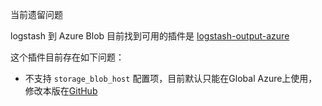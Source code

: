 当前遗留问题

logstash 到 Azure Blob 目前找到可用的插件是 [logstash-output-azure](https://rubygems.org/gems/logstash-output-azure/)

这个插件目前存在如下问题：

- 不支持 `storage_blob_host` 配置项，目前默认只能在Global Azure上使用，修改本版在[GitHub](https://github.com/zirain/Logstash-output-to-Azure-Blob)